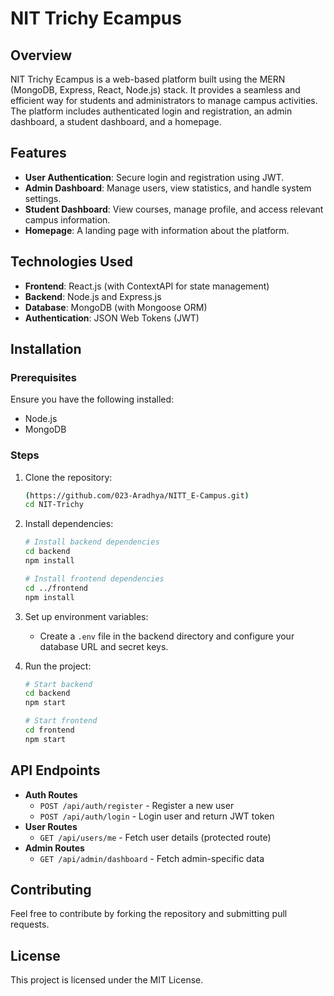 # NIT Trichy Ecampus

## Overview
NIT Trichy Ecampus is a web-based platform built using the MERN (MongoDB, Express, React, Node.js) stack. It provides a seamless and efficient way for students and administrators to manage campus activities. The platform includes authenticated login and registration, an admin dashboard, a student dashboard, and a homepage.

## Features
- **User Authentication**: Secure login and registration using JWT.
- **Admin Dashboard**: Manage users, view statistics, and handle system settings.
- **Student Dashboard**: View courses, manage profile, and access relevant campus information.
- **Homepage**: A landing page with information about the platform.

## Technologies Used
- **Frontend**: React.js (with ContextAPI for state management)
- **Backend**: Node.js and Express.js
- **Database**: MongoDB (with Mongoose ORM)
- **Authentication**: JSON Web Tokens (JWT)

## Installation
### Prerequisites
Ensure you have the following installed:
- Node.js
- MongoDB

### Steps
1. Clone the repository:
   ```sh
   (https://github.com/023-Aradhya/NITT_E-Campus.git)
   cd NIT-Trichy
   ```
2. Install dependencies:
   ```sh
   # Install backend dependencies
   cd backend
   npm install
   ```
   ```sh
   # Install frontend dependencies
   cd ../frontend
   npm install
   ```
3. Set up environment variables:
   - Create a `.env` file in the backend directory and configure your database URL and secret keys.

4. Run the project:
   ```sh
   # Start backend
   cd backend
   npm start
   ```
   ```sh
   # Start frontend
   cd frontend
   npm start
   ```

## API Endpoints
- **Auth Routes**
  - `POST /api/auth/register` - Register a new user
  - `POST /api/auth/login` - Login user and return JWT token
- **User Routes**
  - `GET /api/users/me` - Fetch user details (protected route)
- **Admin Routes**
  - `GET /api/admin/dashboard` - Fetch admin-specific data

## Contributing
Feel free to contribute by forking the repository and submitting pull requests.

## License
This project is licensed under the MIT License.




